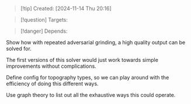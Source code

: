 
>[!tip] Created: [2024-11-14 Thu 20:16]

>[!question] Targets: 

>[!danger] Depends: 

Show how with repeated adversarial grinding, a high quality output can be solved for.

The first versions of this solver would just work towards simple improvements without complications.

Define config for topography types, so we can play around with the efficiency of doing this different ways.

Use graph theory to list out all the exhaustive ways this could operate.